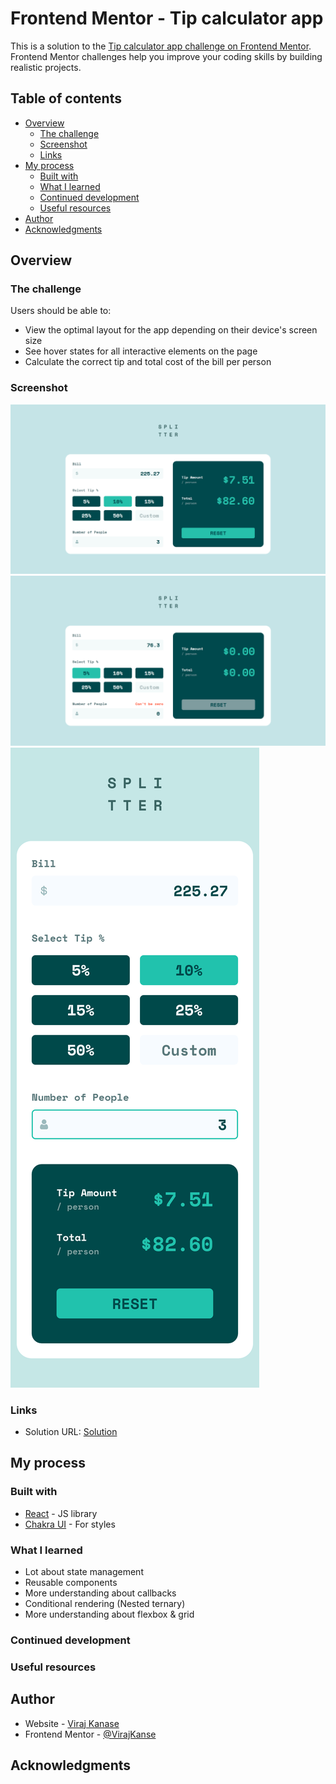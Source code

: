 # Frontend Mentor - Tip calculator app

This is a solution to the [Tip calculator app challenge on Frontend Mentor](https://www.frontendmentor.io/challenges/tip-calculator-app-ugJNGbJUX). Frontend Mentor challenges help you improve your coding skills by building realistic projects.

## Table of contents

- [Overview](#overview)
  - [The challenge](#the-challenge)
  - [Screenshot](#screenshot)
  - [Links](#links)
- [My process](#my-process)
  - [Built with](#built-with)
  - [What I learned](#what-i-learned)
  - [Continued development](#continued-development)
  - [Useful resources](#useful-resources)
- [Author](#author)
- [Acknowledgments](#acknowledgments)

## Overview

### The challenge

Users should be able to:

- View the optimal layout for the app depending on their device's screen size
- See hover states for all interactive elements on the page
- Calculate the correct tip and total cost of the bill per person

### Screenshot

![Desktop View](./screenshots/tip-calc-desktop.png)
![Desktop View](./screenshots/tip-calc-error-desktop.png)
![Mobile View](./screenshots/tip-calc-mobile.png)

### Links

- Solution URL: [Solution](https://www.frontendmentor.io/solutions/order-summary-component-TkS_Qmir9)

## My process

### Built with

- [React](https://reactjs.org/) - JS library
- [Chakra UI](https://chakra-ui.com/) - For styles

### What I learned

- Lot about state management
- Reusable components
- More understanding about callbacks
- Conditional rendering (Nested ternary)
- More understanding about flexbox & grid

### Continued development

### Useful resources

## Author

- Website - [Viraj Kanase](https://virajkanse.github.io/)
- Frontend Mentor - [@VirajKanse](https://www.frontendmentor.io/profile/VirajKanse)

## Acknowledgments
